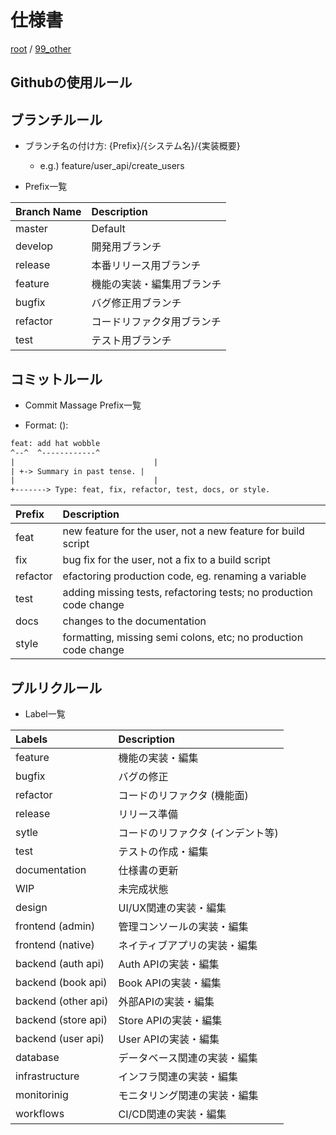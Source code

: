 # 仕様書

[root](./../../README.md) 
/ [99_other](./README.md)

## Githubの使用ルール

## ブランチルール

* ブランチ名の付け方: {Prefix}/{システム名}/{実装概要}
  * e.g.) feature/user_api/create_users

* Prefix一覧

| Branch Name |        Description         |
| :---------- | :------------------------- |
| master      | Default                    |
| develop     | 開発用ブランチ             |
| release     | 本番リリース用ブランチ     |
| feature     | 機能の実装・編集用ブランチ |
| bugfix      | バグ修正用ブランチ         |
| refactor    | コードリファクタ用ブランチ |
| test        | テスト用ブランチ           |

## コミットルール

* Commit Massage Prefix一覧

* Format: <type>(<scope>): <subject>

```txt
feat: add hat wobble
^--^  ^------------^
|                               |
| +-> Summary in past tense. |
|                               |
+-------> Type: feat, fix, refactor, test, docs, or style.
```

|  Prefix  |                            Description                             |
| :------- | :----------------------------------------------------------------- |
| feat     | new feature for the user, not a new feature for build script       |
| fix      | bug fix for the user, not a fix to a build script                  |
| refactor | efactoring production code, eg. renaming a variable                |
| test     | adding missing tests, refactoring tests; no production code change |
| docs     | changes to the documentation                                       |
| style    | formatting, missing semi colons, etc; no production code change    |

## プルリクルール

* Label一覧

|       Labels        |            Description            |
| :------------------ | :-------------------------------- |
| feature             | 機能の実装・編集                  |
| bugfix              | バグの修正                        |
| refactor            | コードのリファクタ (機能面)       |
| release             | リリース準備                      |
| sytle               | コードのリファクタ (インデント等) |
| test                | テストの作成・編集                |
| documentation       | 仕様書の更新                      |
| WIP                 | 未完成状態                        |
| design              | UI/UX関連の実装・編集             |
| frontend (admin)    | 管理コンソールの実装・編集        |
| frontend (native)   | ネイティブアプリの実装・編集      |
| backend (auth api)  | Auth APIの実装・編集              |
| backend (book api)  | Book APIの実装・編集              |
| backend (other api) | 外部APIの実装・編集               |
| backend (store api) | Store APIの実装・編集             |
| backend (user api)  | User APIの実装・編集              |
| database            | データベース関連の実装・編集      |
| infrastructure      | インフラ関連の実装・編集          |
| monitorinig         | モニタリング関連の実装・編集      |
| workflows           | CI/CD関連の実装・編集             |
